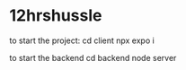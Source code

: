 # 12hrshussle

to start the project:
cd client
npx expo
i


to start the backend
cd backend
node server
